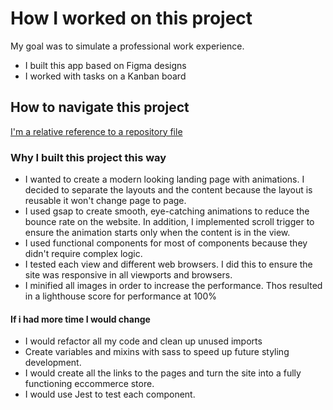 # How I worked on this project
My goal was to simulate a professional work experience.
* I built this app based on Figma designs
* I worked with tasks on a Kanban board
## How to navigate this project
  [I'm a relative reference to a repository file](../blob/master/LICENSE)
### Why I built this project this way 
* I wanted to create a modern looking landing page with animations. I decided to separate the layouts and the content because the layout is reusable it won't change page to page. 
* I used gsap to create smooth, eye-catching animations to reduce the bounce rate on the website. In addition, I implemented scroll trigger to ensure the animation starts only when the content is in the view.
* I used functional components for most of components because they didn't require complex logic. 
* I tested each view and different web browsers. I did this to ensure the site was responsive in all viewports and browsers.
* I minified all images in order to increase the performance. Thos resulted in a lighthouse score for performance at 100%
#### If i had more time I would change
* I would refactor all my code and clean up unused imports
* Create variables and mixins with sass to speed up future styling development.
* I would create all the links to the pages and turn the site into a fully functioning eccommerce store. 
* I would use Jest to test each component. 
